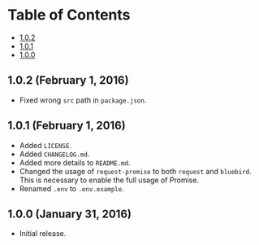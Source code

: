 # Table of Contents

* [1.0.2](#101-february-1-2016)
* [1.0.1](#101-february-1-2016)
* [1.0.0](#100-january-31-2016)

## 1.0.2 (February 1, 2016)

* Fixed wrong `src` path in `package.json`.

## 1.0.1 (February 1, 2016)

* Added `LICENSE`.
* Added `CHANGELOG.md`.
* Added more details to `README.md`.
* Changed the usage of `request-promise` to both `request` and `bluebird`. This is necessary to enable the full usage of Promise.
* Renamed `.env` to `.env.example`.

## 1.0.0 (January 31, 2016)

* Initial release.
